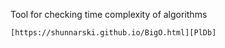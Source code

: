 Tool for checking time complexity of algorithms
```sh
[https://shunnarski.github.io/BigO.html][PlDb]
```
